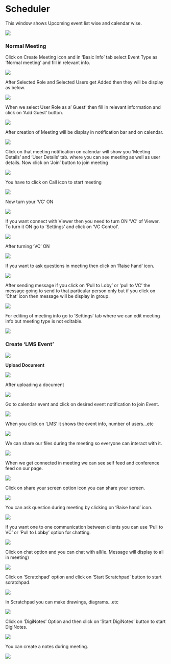 # Scheduler

This window shows Upcoming event list wise and calendar wise.

![](../.gitbook/assets/image%20%28117%29.png)

###  **Normal Meeting**

Click on Create Meeting icon and in ‘Basic Info’ tab select Event Type as ‘Normal meeting’ and fill in relevant info.

![](../.gitbook/assets/image%20%28135%29.png)

After Selected Role and Selected Users get Added then they will be display as below.

![](../.gitbook/assets/image%20%28194%29.png)

When we select User Role as a’ Guest’ then fill in relevant information and click on ‘Add Guest’ button.

![](../.gitbook/assets/image%20%28115%29.png)

After creation of Meeting will be display in notification bar and on calendar.

![](../.gitbook/assets/image%20%2885%29.png)

Click on that meeting notification on calendar will show you ‘Meeting Details’ and ‘User Details’ tab. where you can see meeting as well as user details. Now click on ‘Join’ button to join meeting

![](../.gitbook/assets/image%20%2892%29.png)

You have to click on Call icon to start meeting

![](../.gitbook/assets/image%20%28109%29.png)

Now turn your ‘VC’ ON

![](../.gitbook/assets/image%20%2876%29.png)

If you want connect with Viewer then you need to turn ON ‘VC’ of Viewer. To turn it ON go to ‘Settings’ and click on ‘VC Control’.

![](../.gitbook/assets/image%20%28147%29.png)

After turning ‘VC’ ON

![](../.gitbook/assets/image%20%2878%29.png)

If you want to ask questions in meeting then click on ‘Raise hand’ icon.

![](../.gitbook/assets/image%20%28164%29.png)

After sending message if you click on ‘Pull to Loby’ or ‘pull to VC’ the message going to send to that particular person only but if you click on ‘Chat’ icon then message will be display in group.

![](../.gitbook/assets/image%20%28127%29.png)

For editing of meeting info go to ‘Settings’ tab where we can edit meeting info but meeting type is not editable.

![](../.gitbook/assets/image%20%2855%29.png)

###  **Create ‘LMS Event’**

![](../.gitbook/assets/image%20%2890%29.png)

 **Upload Document**

![](../.gitbook/assets/image%20%28156%29.png)

After uploading a document

![](../.gitbook/assets/image%20%2874%29.png)

Go to calendar event and click on desired event notification to join Event.

![](../.gitbook/assets/image%20%2848%29.png)

When you click on ‘LMS’ it shows the event info, number of users…etc

![](../.gitbook/assets/image%20%285%29.png)

We can share our files during the meeting so everyone can interact with it.

![](../.gitbook/assets/image%20%28197%29.png)

When we get connected in meeting we can see self feed and conference feed on our page.

![](../.gitbook/assets/image%20%28122%29.png)

Click on share your screen option icon you can share your screen.

![](../.gitbook/assets/image%20%28160%29.png)

You can ask question during meeting by clicking on ‘Raise hand’ icon.

![](../.gitbook/assets/image%20%2887%29.png)

If you want one to one communication between clients you can use ‘Pull to VC’ or ‘Pull to Lob**b**y’ option for chatting.

![](../.gitbook/assets/image%20%28192%29.png)

Click on chat option and you can chat with all\(ie. Message will display to all in meeting\)

![](../.gitbook/assets/image%20%28169%29.png)

Click on ‘Scratchpad’ option and click on ‘Start Scratchpad’ button to start scratchpad.

![](../.gitbook/assets/image%20%2850%29.png)

In Scratchpad you can make drawings, diagrams…etc

![](../.gitbook/assets/image%20%2843%29.png)

Click on ‘DigiNotes’ Option and then click on ‘Start DigiNotes’ button to start DigiNotes.

![](../.gitbook/assets/image%20%2867%29.png)

You can create a notes during meeting.

![](../.gitbook/assets/image%20%28178%29.png)



